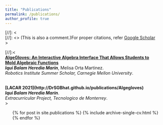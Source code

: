 ```yaml
---
title: "Publications"
permalink: /publications/
author_profile: true
---
```

[//]: <  <br>
[//]: <> (This is also a comment.)For proper citations, refer [Google Scholar](https://scholar.google.com/)<br>>

[//]:<
<br>
<b>[AlgeGloves: An Interactive Algebra Interface That Allows Students to
Mold Algebraic Functions](http://iquibalamhm.github.io/publications/Algegloves)</b> <br> 
<i><b>Iqui Balam Heredia Marin</b></i>, Melisa Orta Martinez.<br>
<i>Robotics Institute Summer Scholar, Carnegie Mellon University</i>.
<br>

<br>
<b>[LACAR 2021](http://DrSGBhat.github.io/publications/Algegloves)</b> <br> 
<i><b>Iqui Balam Heredia Marin</b></i>.<br>
<i>Extracurricular Project, Tecnologico de Monterrey</i>.
<br>
>

  <ul>{% for post in site.publications %}
    {% include archive-single-cv.html %}
  {% endfor %}</ul>
  

